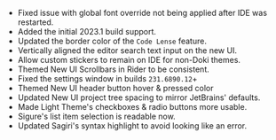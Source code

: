 - Fixed issue with global font override not being applied after IDE was restarted.
- Added the initial 2023.1 build support. 
- Updated the border color of the `Code Lense` feature.
- Vertically aligned the editor search text input on the new UI.
- Allow custom stickers to remain on IDE for non-Doki themes.
- Themed New UI Scrollbars in Rider to be consistent.
- Fixed the settings window in builds `231.6890.12`+ 
- Themed New UI header button hover & pressed color 
- Updated New UI project tree spacing to mirror JetBrains' defaults.
- Made Light Theme's checkboxes & radio buttons more usable.
- Sigure's list item selection is readable now.
- Updated Sagiri's syntax highlight to avoid looking like an error.